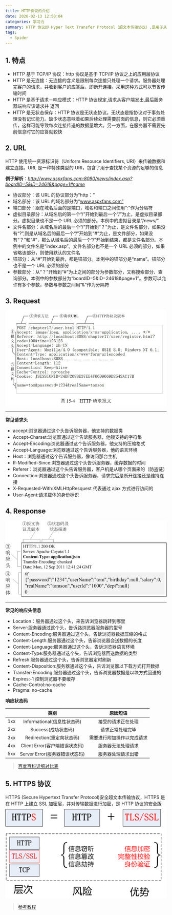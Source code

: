 ```yaml
---
title: HTTP协议的介绍
date: 2020-02-13 12:50:04
categories: 学习力
summary: HTTP 协议即 Hyper Text Transfer Protocol（超文本传输协议）,是用于从万维网WWW服务器传输超文本到本地浏览器的传送协议
tags:
  - Spider
---
```


<!--more-->

## 1. 特点

- HTTP 基于 TCP/IP 协议：http 协议是基于 TCP/IP 协议之上的应用层协议
- HTTP 是无连接：无连接的含义是限制每次连接只处理一个请求。服务器处理完客户的请求，并收到客户的应答后，即断开连接。采用这种方式可以节省传输时间
- HTTP 是基于请求－响应模式：HTTP 协议规定,请求从客户端发出,最后服务器端响应该请求并 返回
- HTTP 是无状态保存：HTTP 协议是无状态协议。无状态是指协议对于事务处理没有记忆能力。缺少状态意味着如果后续处理需要前面的信息，则它必须重传，这样可能导致每次连接传送的数据量增大。另一方面，在服务器不需要先前信息时它的应答就较快

## 2. URL

HTTP 使用统一资源标识符（Uniform Resource Identifiers, URI）来传输数据和建立连接。URL 是一种特殊类型的 URI，包含了用于查找某个资源的足够的信息

**例子解析**：_http://www.aspxfans.com:8080/news/index.asp?boardID=5&ID=24618&page=1#name_

- 协议部分：该 URL 的协议部分为“http：”
- 域名部分：该 URL 的域名部分为“www.aspxfans.com”
- 端口部分：跟在域名后面的是端口，域名和端口之间使用“:”作为分隔符
- 虚拟目录部分：从域名后的第一个“/”开始到最后一个“/”为止，是虚拟目录部分。虚拟目录也不是一个 URL 必须的部分。本例中的虚拟目录是“/news/”
- 文件名部分：从域名后的最后一个“/”开始到“？”为止，是文件名部分，如果没有“?”,则是从域名后的最后一个“/”开始到“#”为止，是文件部分，如果没有“？”和“#”，那么从域名后的最后一个“/”开始到结束，都是文件名部分。本例中的文件名是“index.asp”。文件名部分也不是一个 URL 必须的部分，如果省略该部分，则使用默认的文件名
- 锚部分：从“#”开始到最后，都是锚部分。本例中的锚部分是“name”。锚部分也不是一个 URL 必须的部分
- 参数部分：从“？”开始到“#”为止之间的部分为参数部分，又称搜索部分、查询部分。本例中的参数部分为“boardID=5&ID=24618&page=1”。参数可以允许有多个参数，参数与参数之间用“&”作为分隔符

## 3. Request

![request解析图](/img/http/http_request.png)

---

**常见请求头**

- accept:浏览器通过这个头告诉服务器，他支持的数据类
- Accept-Charset:浏览器通过这个告诉服务器，他锁支持的字符集
- Accept-Encoding:浏览器通过这个告诉服务器，他支持的压缩格式
- Accept-Language:浏览器通过这个告诉服务器，他的语言环境
- Host：浏览器通过这个告诉服务器，像访问那台主机
- If-Modified-Since:浏览器通过这个头告诉服务器，缓存数据的时间
- Referer：浏览器通过这个头告诉服务器，客户机是从哪个页面来的（防盗链）
- Connection:浏览器通过这个头告诉服务器，请求完后是断开连接还是维持连接
- X-Requested-With:XMLHttpResquest 代表通过 ajax 方式进行访问的
- User-Agent:请求载体的身份标识

## 4. Response

![response解析图](/img/http/http_response.png)

---

**常见的响应头信息**

- Location：服务器通过这个头，来告诉浏览器跳转到哪里
- Server:服务器通过这个头，告诉路浏览器服务器的型号
- Content-Encoding:服务器通过这个头，告诉浏览器数据压缩的格式
- Content-Length:服务器通过这个头，告诉浏览器会送数据的长度
- Content-Language:服务器通过这个头，告诉浏览器语言环境
- Content-Type:服务器通过这个头，告诉浏览器回送数据的类型
- Refresh:服务器通过这个头，告诉浏览器定时刷新
- Content-Disposition:服务器通过这个头，告诉浏览器以下载方式打开数据
- Transfer-Encoding:服务器通过这个头，告诉浏览器数据是以块方式回送的
- Expires:-1 控制浏览器不要缓存
- Cache-Control:no-cache
- Pragma: no-cache

**响应状态码**

|     |              类别              |          原因短语          |
| :-: | :----------------------------: | :------------------------: |
| 1xx |  Informational(信息性状态码)   |     接受的请求正在处理     |
| 2xx |      Success(成功状态码)       |      请求正常处理完毕      |
| 3xx |   Redirection(重定向状态码)    | 需要进行附加操作以完成请求 |
| 4xx | Client Error(客户端错误状态码) |     服务器无法处理请求     |
| 5xx | Server Error(服务器错误状态码) |     服务器处理请求出错     |

> [百度百科详细对比表](https://baike.baidu.com/item/HTTP%E7%8A%B6%E6%80%81%E7%A0%81/5053660?fr=aladdin)

## 5. HTTPS 协议

HTTPS (Secure Hypertext Transfer Protocol)安全超文本传输协议，HTTPS 是在 HTTP 上建立 SSL 加密层，并对传输数据进行加密，是 HTTP 协议的安全版
![https](/img/http/https.png)

> [参考教程](https://www.cnblogs.com/angle6-liu/p/10459132.html)
